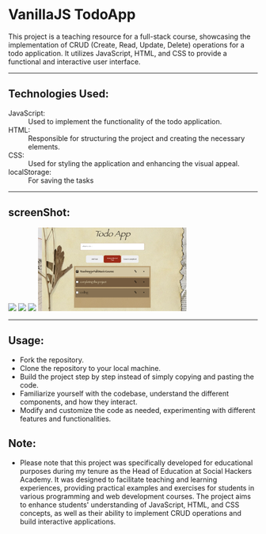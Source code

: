 # VanillaJS TodoApp

This project is a teaching resource for a full-stack course, showcasing the implementation of CRUD (Create, Read, Update, Delete) operations for a todo application. It utilizes JavaScript, HTML, and CSS to provide a functional and interactive user interface.

<hr/>

## Technologies Used:

<dl>
  <dt>JavaScript:</dt>
    <dd>Used to implement the functionality of the todo application.</dd>
  <dt>HTML:</dt>
    <dd>Responsible for structuring the project and creating the necessary elements.</dd>
  <dt>CSS:</dt>
    <dd>Used for styling the application and enhancing the visual appeal.</dd>
  <dt>localStorage:</dt>
     <dd>For saving the tasks</dd>

</dl>

<hr/>

## screenShot:

<img width="300px" src="./images/1.png">
<img width="300px" src="./images/2.png">
<img width="300px" src="./images/3.png">
<img width="300px" src="./images/4.png">

<hr/>

## Usage:

- Fork the repository.
- Clone the repository to your local machine.
- Build the project step by step instead of simply copying and pasting the code.
- Familiarize yourself with the codebase, understand the different components, and how they interact.
- Modify and customize the code as needed, experimenting with different features and functionalities.

## Note:

- Please note that this project was specifically developed for educational purposes during my tenure as the Head of Education at Social Hackers Academy. It was designed to facilitate teaching and learning experiences, providing practical examples and exercises for students in various programming and web development courses. The project aims to enhance students' understanding of JavaScript, HTML, and CSS concepts, as well as their ability to implement CRUD operations and build interactive applications.
